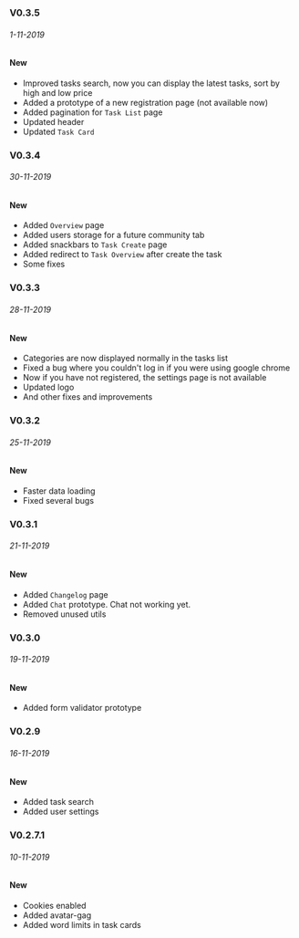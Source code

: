 ### V0.3.5

###### 1-11-2019

#### New

- Improved tasks search, now you can display the latest tasks, sort by high and low price
- Added a prototype of a new registration page (not available now)
- Added pagination for `Task List` page
- Updated header
- Updated `Task Card`

### V0.3.4

###### 30-11-2019

#### New

- Added `Overview` page
- Added users storage for a future community tab
- Added snackbars to `Task Create` page
- Added redirect to `Task Overview` after create the task
- Some fixes

### V0.3.3

###### 28-11-2019

#### New

- Categories are now displayed normally in the tasks list
- Fixed a bug where you couldn't log in if you were using google chrome
- Now if you have not registered, the settings page is not available
- Updated logo
- And other fixes and improvements

### V0.3.2

###### 25-11-2019

#### New

- Faster data loading
- Fixed several bugs

### V0.3.1

###### 21-11-2019

#### New

- Added `Changelog` page
- Added `Chat` prototype. Chat not working yet.
- Removed unused utils

### V0.3.0

###### 19-11-2019

#### New

- Added form validator prototype

### V0.2.9

###### 16-11-2019

#### New

- Added task search
- Added user settings

### V0.2.7.1

###### 10-11-2019

#### New

- Cookies enabled
- Added avatar-gag
- Added word limits in task cards
